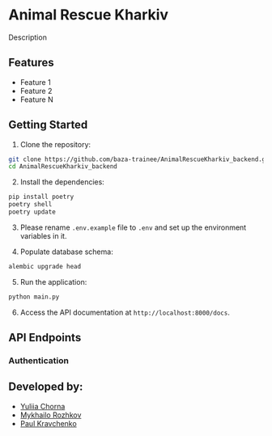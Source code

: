 # Animal Rescue Kharkiv

Description

## Features

- Feature 1
- Feature 2
- Feature N

## Getting Started

1. Clone the repository:

```bash
git clone https://github.com/baza-trainee/AnimalRescueKharkiv_backend.git
cd AnimalRescueKharkiv_backend
```

2. Install the dependencies:

```bash
pip install poetry
poetry shell
poetry update
```

3. Please rename `.env.example` file to `.env` and set up the environment variables in it.

4. Populate database schema:

```bash
alembic upgrade head
```

5. Run the application:

```bash
python main.py
```

6. Access the API documentation at `http://localhost:8000/docs`.

## API Endpoints

### Authentication

## Developed by:

- [Yuliia Chorna](https://github.com/YuliiaChorna1)
- [Mykhailo Rozhkov](https://github.com/DaTrEvTeR)
- [Paul Kravchenko](https://github.com/PaulKravchenko)

&#xa0;

